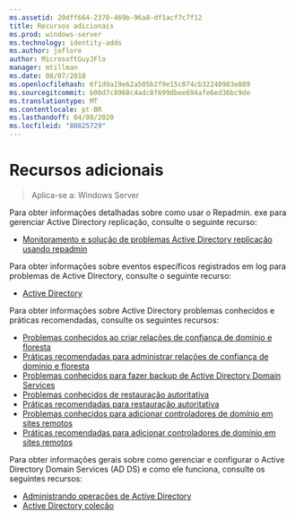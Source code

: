 ```yaml
---
ms.assetid: 20dff664-2370-469b-96a8-df1acf7c7f12
title: Recursos adicionais
ms.prod: windows-server
ms.technology: identity-adds
ms.author: joflore
author: MicrosoftGuyJFlo
manager: mtillman
ms.date: 08/07/2018
ms.openlocfilehash: 6f1d9a19e62a505b2f9e15c074cb32240983e889
ms.sourcegitcommit: b00d7c8968c4adc8f699dbee694afe6ed36bc9de
ms.translationtype: MT
ms.contentlocale: pt-BR
ms.lasthandoff: 04/08/2020
ms.locfileid: "80825729"
---
```

# <a name="additional-resources"></a>Recursos adicionais

>Aplica-se a: Windows Server

Para obter informações detalhadas sobre como usar o Repadmin. exe para gerenciar Active Directory replicação, consulte o seguinte recurso: 

- [Monitoramento e solução de problemas Active Directory replicação usando repadmin](https://go.microsoft.com/fwlink/?LinkId=122830)

Para obter informações sobre eventos específicos registrados em log para problemas de Active Directory, consulte o seguinte recurso:

- [Active Directory](https://go.microsoft.com/fwlink/?LinkId=122877)

Para obter informações sobre Active Directory problemas conhecidos e práticas recomendadas, consulte os seguintes recursos:

- [Problemas conhecidos ao criar relações de confiança de domínio e floresta](https://go.microsoft.com/fwlink/?LinkId=128784)
- [Práticas recomendadas para administrar relações de confiança de domínio e floresta](https://go.microsoft.com/fwlink/?LinkId=128785)
- [Problemas conhecidos para fazer backup de Active Directory Domain Services](https://go.microsoft.com/fwlink/?LinkId=128793)
- [Problemas conhecidos de restauração autoritativa](https://go.microsoft.com/fwlink/?LinkId=128788)
- [Práticas recomendadas para restauração autoritativa](https://go.microsoft.com/fwlink/?LinkId=128791) 
- [Problemas conhecidos para adicionar controladores de domínio em sites remotos](https://go.microsoft.com/fwlink/?LinkId=128794)
- [Práticas recomendadas para adicionar controladores de domínio em sites remotos](https://go.microsoft.com/fwlink/?LinkId=128796)

Para obter informações gerais sobre como gerenciar e configurar o Active Directory Domain Services (AD DS) e como ele funciona, consulte os seguintes recursos:

- [Administrando operações de Active Directory](https://go.microsoft.com/fwlink/?LinkId=128798)
- [Active Directory coleção](https://go.microsoft.com/fwlink/?LinkId=34157)